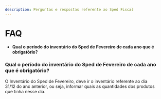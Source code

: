 ```yaml
---
description: Perguntas e respostas referente ao Sped Fiscal
---
```


# FAQ



*   #### Qual o período do inventário do Sped de Fevereiro de cada ano que é obrigatório?





### Qual o período do inventário do Sped de Fevereiro de cada ano que é obrigatório?

O Inventário do Sped de Fevereiro, deve ir o inventário referente ao dia 31/12 do ano anterior, ou seja, informar quais as quantidades dos produtos que tinha nesse dia.



